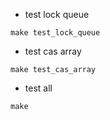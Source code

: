* test lock queue

```
make test_lock_queue
```

* test cas array

```
make test_cas_array
```

* test all

```
make
```

